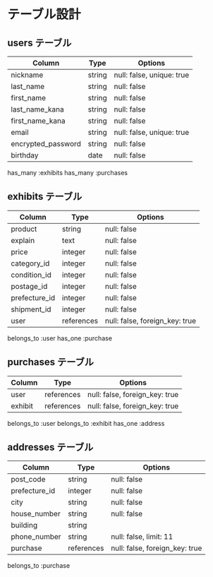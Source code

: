 # テーブル設計

## users テーブル

| Column                | Type    | Options                   |
| --------------------- | ------- | ------------------------- |
| nickname              | string  | null: false, unique: true |
| last_name             | string  | null: false               |
| first_name            | string  | null: false               |
| last_name_kana        | string  | null: false               |
| first_name_kana       | string  | null: false               |
| email                 | string  | null: false, unique: true |
| encrypted_password    | string  | null: false               |
| birthday              | date    | null: false               |

has_many :exhibits
has_many :purchases

## exhibits テーブル

| Column       | Type       | Options                        |
| ------------ | ---------- | ------------------------------ |
| product      | string     | null: false                    |
| explain      | text       | null: false                    |
| price        | integer    | null: false                    |
| category_id  | integer    | null: false                    |
| condition_id | integer    | null: false                    |
| postage_id   | integer    | null: false                    |
| prefecture_id| integer    | null: false                    |
| shipment_id  | integer    | null: false                    |
| user         | references | null: false, foreign_key: true |

belongs_to :user
has_one :purchase

## purchases テーブル

| Column   | Type       | Options                        |
| -------- | ---------- | ------------------------------ |
| user     | references | null: false, foreign_key: true |
| exhibit  | references | null: false, foreign_key: true |

belongs_to :user
belongs_to :exhibit
has_one :address

## addresses テーブル

| Column        | Type       | Options                         |
| ------------- | ---------- | ------------------------------- |
| post_code     | string     | null: false                     |
| prefecture_id | integer    | null: false                     |
| city          | string     | null: false                     |
| house_number  | string     | null: false                     |
| building      | string     |                                 |
| phone_number  | string     | null: false, limit: 11          |
| purchase      | references | null: false, foreign_key: true  |

belongs_to :purchase
